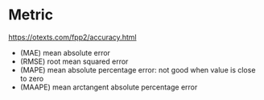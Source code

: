 # Metric

https://otexts.com/fpp2/accuracy.html

- (MAE) mean absolute error 
- (RMSE) root mean squared error 
- (MAPE) mean absolute percentage error: not good when value is close to zero
- (MAAPE) mean arctangent absolute percentage error 
